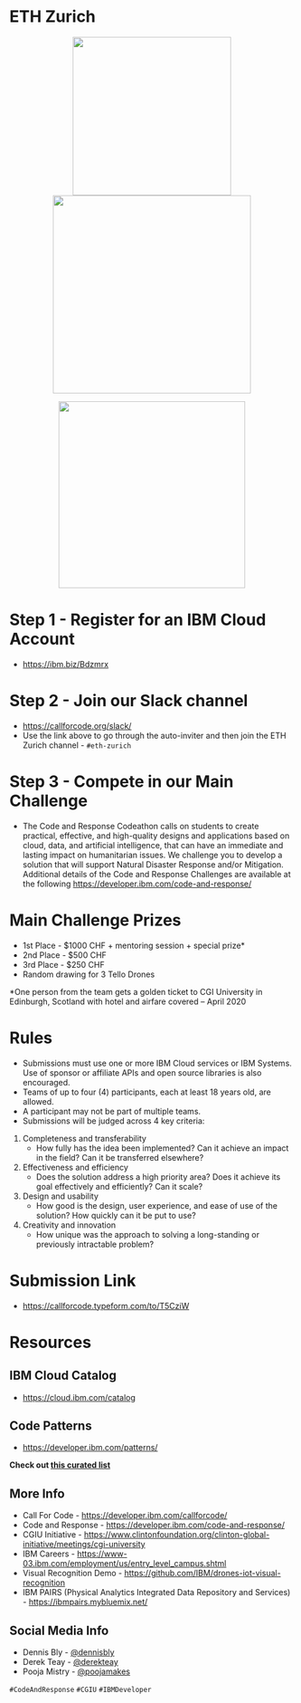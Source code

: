# ETH Zurich

<p align="center">
  <img width="280" src="https://raw.githubusercontent.com/IBM/hackrpi/master/images/ibm-logo.png"> <img width="350" src="http://www.mdc.edu/main/images/CGIU_logo_horizontal_460x200_tcm6-105188.jpg"> 
</p>

<p align="center">
  <img width="330" src="https://ethz.ch/services/en/service/communication/corporate-design/logo/_jcr_content/par/twocolumn_0/par_right/fullwidthimage/image.imageformat.lightbox.443323699.jpg">
</p>

# Step 1 - Register for an IBM Cloud Account
* https://ibm.biz/Bdzmrx

# Step 2 - Join our Slack channel
* https://callforcode.org/slack/ 
* Use the link above to go through the auto-inviter and then join the ETH Zurich channel - `#eth-zurich`

# Step 3 - Compete in our Main Challenge
* The Code and Response Codeathon calls on students to create practical, effective, and high-quality designs and applications based on cloud, data, and artificial intelligence, that can have an immediate and lasting impact on humanitarian issues. We challenge you to develop a solution that will support Natural Disaster Response and/or Mitigation. Additional details of the Code and Response Challenges are available at the following https://developer.ibm.com/code-and-response/

# Main Challenge Prizes
*	1st Place - $1000 CHF + mentoring session + special prize*
*	2nd Place - $500 CHF
*	3rd Place - $250 CHF
*	Random drawing for 3 Tello Drones

*One person from the team gets a golden ticket to CGI University in Edinburgh, Scotland with hotel and airfare covered – April 2020 

# Rules
* Submissions must use one or more IBM Cloud services or IBM Systems. Use of sponsor or affiliate APIs and open source libraries is also encouraged.
* Teams of up to four (4) participants, each at least 18 years old, are allowed.
* A participant may not be part of multiple teams.
* Submissions will be judged across 4 key criteria:
1) Completeness and transferability
    * How fully has the idea been implemented? Can it achieve an impact in the field? Can it be transferred elsewhere?
2) Effectiveness and efficiency
    * Does the solution address a high priority area? Does it achieve its goal effectively and efficiently? Can it scale?
3) Design and usability
    * How good is the design, user experience, and ease of use of the solution? How quickly can it be put to use?
4) Creativity and innovation
    * How unique was the approach to solving a long-standing or previously intractable problem?

# Submission Link
* https://callforcode.typeform.com/to/T5CziW

# Resources

## IBM Cloud Catalog
* https://cloud.ibm.com/catalog

## Code Patterns
* https://developer.ibm.com/patterns/

 **Check out [this curated list](https://github.com/pmmistry/hackrpi/blob/master/CodePatterns.md)** 

## More Info

* Call For Code - https://developer.ibm.com/callforcode/
* Code and Response - https://developer.ibm.com/code-and-response/
* CGIU Initiative - https://www.clintonfoundation.org/clinton-global-initiative/meetings/cgi-university
* IBM Careers - https://www-03.ibm.com/employment/us/entry_level_campus.shtml
* Visual Recognition Demo - https://github.com/IBM/drones-iot-visual-recognition
* IBM PAIRS (Physical Analytics Integrated Data Repository and Services) - https://ibmpairs.mybluemix.net/

## Social Media Info
- Dennis Bly - [@dennisbly](https://twitter.com/dennisbly)
- Derek Teay - [@derekteay](https://twitter.com/derekteay)
- Pooja Mistry - [@poojamakes](https://twitter.com/poojamakes)

`#CodeAndResponse` `#CGIU` `#IBMDeveloper`
